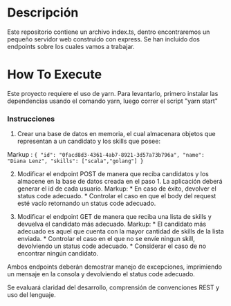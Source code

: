 # Descripción #
Este repositorio contiene un archivo index.ts, dentro encontraremos un pequeño servidor web construido con express. Se han incluido dos endpoints sobre los cuales vamos a trabajar.

# How To Execute #

Este proyecto requiere el uso de yarn. Para levantarlo, primero instalar las dependencias usando el comando yarn, luego correr el script "yarn start"

### Instrucciones ###

1. Crear una base de datos en memoria, el cual almacenara objetos que representan a un candidato y los skills que posee:

Markup : `{
    "id": "0facd8d3-4361-4ab7-8921-3d57a73b796a",
    "name": "Diana Lenz",
    "skills": ["scala","golang"]
}`

2. Modificar el endpoint POST de manera que reciba candidatos y los almacene en la base de datos creada en el paso 1. La aplicación deberá generar el id de cada usuario. 
Markup: * En caso de éxito, devolver el status code adecuado. 
        * Controlar el caso en que el body del request esté vacío retornando un status code adecuado.

3. Modificar el endpoint GET de manera que reciba una lista de skills y devuelva el candidato más adecuado. 
Markup: * El candidato más adecuado es aquel que cuenta con la mayor cantidad de skills de la lista enviada.
        * Controlar el caso en el que no se envíe ningun skill, devolviendo un status code adecuado.
        * Considerar el caso de no encontrar ningún candidato.

Ambos endpoints deberán demostrar manejo de excepciones, imprimiendo un mensaje en la consola y devolviendo el status code adecuado.

Se evaluará claridad del desarrollo, comprensión de convenciones REST y uso del lenguaje.
